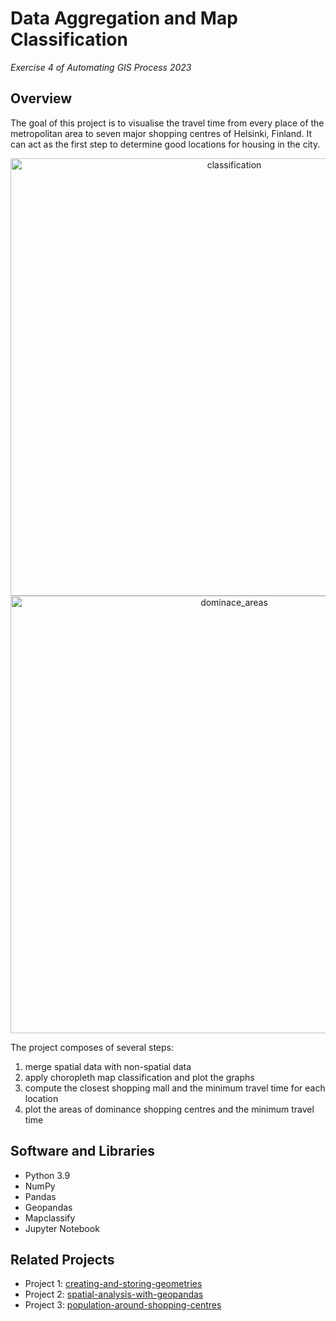 # Data Aggregation and Map Classification
<i>Exercise 4 of Automating GIS Process 2023</i> 

## Overview
The goal of this project is to visualise the travel time from every place of the metropolitan area to seven major shopping centres of Helsinki, Finland. It can act as the first step to determine good locations for housing in the city.

<div align="center">
  <img src="images/front_1.png" alt="classification" width="700">
  <img src="images/front_2.png" alt="dominace_areas" width="700">
</div>

The project composes of several steps:
1. merge spatial data with non-spatial data
2. apply choropleth map classification and plot the graphs
3. compute the closest shopping mall and the minimum travel time for each location
4. plot the areas of dominance shopping centres and the minimum travel time

## Software and Libraries
- Python 3.9
- NumPy
- Pandas
- Geopandas
- Mapclassify
- Jupyter Notebook

## Related Projects
- Project 1: <a href="https://github.com/hcheung-dev/creating-and-storing-geometries">creating-and-storing-geometries</a>
- Project 2: <a href="https://github.com/hcheung-dev/spatial-analysis-with-geopandas">spatial-analysis-with-geopandas</a>
- Project 3: <a href="https://github.com/hcheung-dev/population-around-shopping-centres">population-around-shopping-centres</a>
